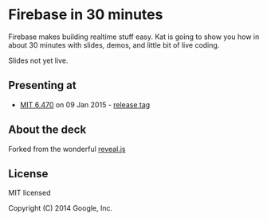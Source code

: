 # Firebase in 30 minutes

Firebase makes building realtime stuff easy. Kat is going to show you how in about 30 minutes with slides, demos, and 
little bit of live coding.

Slides not yet live.

## Presenting at
- [MIT 6.470](http://6.470.scripts.mit.edu/2015/) on 09 Jan 2015 - [release tag](https://github.com/katfang/firebase-in-30-minutes/releases/tag/2015-mit6470) 

## About the deck

Forked from the wonderful [reveal.js](https://github.com/hakimel/reveal.js)

## License

MIT licensed

Copyright (C) 2014 Google, Inc.
